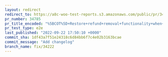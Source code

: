```yaml
---
layout: redirect
redirect_to: https://a8c-woo-test-reports.s3.amazonaws.com/public/pr/34785/e2e/index.html
pr_number: 34785
pr_title_encoded: "%5BCOT%5D+Restore+refund+removal+functionality+when+COT+is+active"
pr_test_type: e2e
last_published: "2022-09-22 17:50:10 +0000"
commit_sha: 1df43a7f51e24318c6d84bb6f7c4e02b3163bcae
commit_message: "Add changelog"
branch_name: fix/34222
---
```

